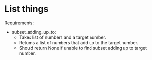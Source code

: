 # List things

Requirements:

- subset_adding_up_to:
  - Takes list of numbers and a target number.
  - Returns a list of numbers that add up to the target number.
  - Should return None if unable to find subset adding up to target number.
